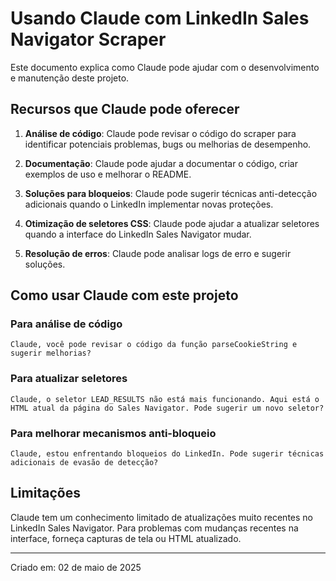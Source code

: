 # Usando Claude com LinkedIn Sales Navigator Scraper

Este documento explica como Claude pode ajudar com o desenvolvimento e manutenção deste projeto.

## Recursos que Claude pode oferecer

1. **Análise de código**: Claude pode revisar o código do scraper para identificar potenciais problemas, bugs ou melhorias de desempenho.

2. **Documentação**: Claude pode ajudar a documentar o código, criar exemplos de uso e melhorar o README.

3. **Soluções para bloqueios**: Claude pode sugerir técnicas anti-detecção adicionais quando o LinkedIn implementar novas proteções.

4. **Otimização de seletores CSS**: Claude pode ajudar a atualizar seletores quando a interface do LinkedIn Sales Navigator mudar.

5. **Resolução de erros**: Claude pode analisar logs de erro e sugerir soluções.

## Como usar Claude com este projeto

### Para análise de código
```
Claude, você pode revisar o código da função parseCookieString e sugerir melhorias?
```

### Para atualizar seletores
```
Claude, o seletor LEAD_RESULTS não está mais funcionando. Aqui está o HTML atual da página do Sales Navigator. Pode sugerir um novo seletor?
```

### Para melhorar mecanismos anti-bloqueio
```
Claude, estou enfrentando bloqueios do LinkedIn. Pode sugerir técnicas adicionais de evasão de detecção?
```

## Limitações

Claude tem um conhecimento limitado de atualizações muito recentes no LinkedIn Sales Navigator. Para problemas com mudanças recentes na interface, forneça capturas de tela ou HTML atualizado.

---

Criado em: 02 de maio de 2025
